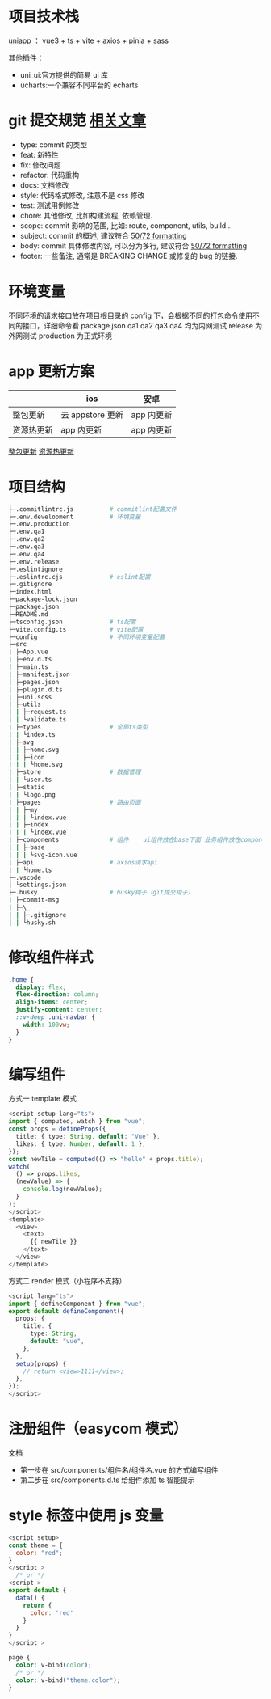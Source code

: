 # 项目技术栈

uniapp ： vue3 + ts + vite + axios + pinia + sass

其他插件：

- uni_ui:官方提供的简易 ui 库
- ucharts:一个兼容不同平台的 echarts

# git 提交规范 [相关文章](https://juejin.cn/post/6844903606815064077)

- type: commit 的类型
- feat: 新特性
- fix: 修改问题
- refactor: 代码重构
- docs: 文档修改
- style: 代码格式修改, 注意不是 css 修改
- test: 测试用例修改
- chore: 其他修改, 比如构建流程, 依赖管理.
- scope: commit 影响的范围, 比如: route, component, utils, build...
- subject: commit 的概述, 建议符合 [50/72 formatting](https://link.juejin.cn/?target=https%3A%2F%2Flink.zhihu.com%2F%3Ftarget%3Dhttps%253A%2F%2Fstackoverflow.com%2Fquestions%2F2290016%2Fgit-commit-messages-50-72-formatting)
- body: commit 具体修改内容, 可以分为多行, 建议符合 [50/72 formatting](https://link.juejin.cn/?target=https%3A%2F%2Flink.zhihu.com%2F%3Ftarget%3Dhttps%253A%2F%2Fstackoverflow.com%2Fquestions%2F2290016%2Fgit-commit-messages-50-72-formatting)
- footer: 一些备注, 通常是 BREAKING CHANGE 或修复的 bug 的链接.

# 环境变量

不同环境的请求接口放在项目根目录的 config 下，会根据不同的打包命令使用不同的接口，详细命令看 package.json
qa1 qa2 qa3 qa4 均为内网测试
release 为外网测试
production 为正式环境

# app 更新方案

|            | ios              | 安卓       |
| ---------- | ---------------- | ---------- |
| 整包更新   | 去 appstore 更新 | app 内更新 |
| 资源热更新 | app 内更新       | app 内更新 |

[整包更新](https://ask.dcloud.net.cn/article/34972)
[资源热更新](https://ask.dcloud.net.cn/article/35667)

# 项目结构

```bash
├─.commitlintrc.js          # commitlint配置文件
├─.env.development          # 环境变量
├─.env.production
├─.env.qa1
├─.env.qa2
├─.env.qa3
├─.env.qa4
├─.env.release
├─.eslintignore
├─.eslintrc.cjs             # eslint配置
├─.gitignore
├─index.html
├─package-lock.json
├─package.json
├─README.md
├─tsconfig.json             # ts配置
├─vite.config.ts            # vite配置
├─config                    # 不同环境变量配置
├─src
| ├─App.vue
| ├─env.d.ts
| ├─main.ts
| ├─manifest.json
| ├─pages.json
| ├─plugin.d.ts
| ├─uni.scss
| ├─utils
| | ├─request.ts
| | └validate.ts
| ├─types                   # 全局ts类型
| | └index.ts
| ├─svg
| | ├─home.svg
| | ├─icon
| | | └home.svg
| ├─store                   # 数据管理
| | └user.ts
| ├─static
| | └logo.png
| ├─pages                   # 路由页面
| | ├─my
| | | └index.vue
| | ├─index
| | | └index.vue
| ├─components              # 组件    ui组件放在base下面 业务组件放在components下
| | ├─base
| | | └svg-icon.vue
| ├─api                     # axios请求api
| | └home.ts
├─.vscode
| └settings.json
├─.husky                    # husky钩子（git提交钩子）
| ├─commit-msg
| ├─\_
| | ├─.gitignore
| | └husky.sh
```

# 修改组件样式

```css
.home {
  display: flex;
  flex-direction: column;
  align-items: center;
  justify-content: center;
  ::v-deep .uni-navbar {
    width: 100vw;
  }
}
```

# 编写组件

方式一 template 模式

```ts
<script setup lang="ts">
import { computed, watch } from "vue";
const props = defineProps({
  title: { type: String, default: "Vue" },
  likes: { type: Number, default: 1 },
});
const newTile = computed(() => "hello" + props.title);
watch(
  () => props.likes,
  (newValue) => {
    console.log(newValue);
  }
);
</script>
<template>
  <view>
    <text>
      {{ newTile }}
    </text>
  </view>
</template>
```

方式二 render 模式（小程序不支持）

```ts
<script lang="ts">
import { defineComponent } from "vue";
export default defineComponent({
  props: {
    title: {
      type: String,
      default: "vue",
    },
  },
  setup(props) {
    // return <view>1111</view>;
  },
});
</script>
```

# 注册组件（easycom 模式）

[文档](https://uniapp.dcloud.io/collocation/pages.html#easycom)

- 第一步在 src/components/组件名/组件名.vue 的方式编写组件
- 第二步在 src/components.d.ts 给组件添加 ts 智能提示

# style 标签中使用 js 变量

```js
<script setup>
const theme = {
  color: "red";
}
</script >
  /* or */
<script >
export default {
  data() {
    return {
      color: 'red'
    }
  }
}
</script >
```

```css
page {
  color: v-bind(color);
  /* or */
  color: v-bind("theme.color");
}
```

